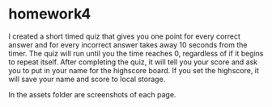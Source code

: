 # homework4

I created a short timed quiz that gives you one point for every correct answer and for every incorrect answer takes away 10 seconds from the timer.
The quiz will run until you the time reaches 0, regardless of if it begins to repeat itself.
After completing the quiz, it will tell you your score and ask you to put in your name for the highscore board. If you set the highscore, it will save your name and score to local storage.

In the assets folder are screenshots of each page.
